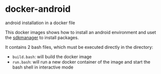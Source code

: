 # docker-android
android installation in a docker file

This docker images shows how to install an android environment and uset the [sdkmanager](https://developer.android.com/studio/command-line/sdkmanager.html) to install packages.

It contains 2 bash files, which must be executed directly in the directory:

* `build.bash`: will build the docker image
* `run.bash`: will run a new docker container of the image and start the bash shell in interactive mode
